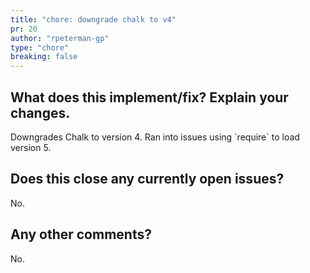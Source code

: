 ```yaml
---
title: "chore: downgrade chalk to v4"
pr: 20
author: "rpeterman-gp"
type: "chore"
breaking: false
---
```


<!--

### Your checklist for this pull request
Thanks for sending a pull request! Please make sure you click the link above to view the contribution guidelines, then fill out the blanks below.

🚨 Please review the guidelines for contributing to this repository: https://github.com/PRX/Dovetail-Wordpress-Plugin/blob/develop/.github/CONTRIBUTING.md

- [ ] Make sure your PR title follows Conventional Commit standards. See: https://www.conventionalcommits.org/en/v1.0.0/#specification . Allowed prefixes: \`build\`, \`chore\`, \`ci\`, \`docs\`, \`feat\`, \`fix\`, \`perf\`, \`refactor\`, \`revert\`, \`style\`, \`test\`
- [ ] Make sure you are making a pull request against the **develop branch** (left side). Also you should start *your branch* off *our main*.
- [ ] Make sure you are requesting to pull request from a **topic/feature/bugfix branch** (right side). Don't pull request from your main!

-->

## What does this implement/fix? Explain your changes.

Downgrades Chalk to version 4. Ran into issues using \`require\` to load version 5.

## Does this close any currently open issues?

<!--
### Write "closes #{pr number}"
### see: https://docs.github.com/en/issues/tracking-your-work-with-issues/linking-a-pull-request-to-an-issue#linking-a-pull-request-to-an-issue-using-a-keyword
-->

No.

## Any other comments?

<!-- Please add any additional context that would be helpful. Feel free to include screenshots, logs, error output, etc -->

No.
